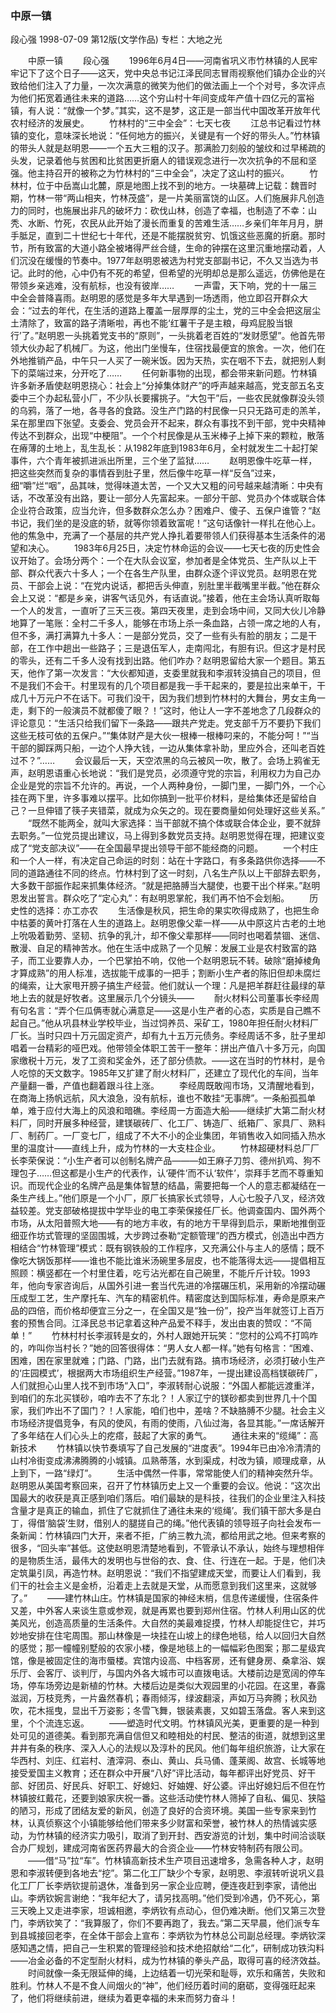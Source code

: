 ### 中原一镇
段心强
1998-07-09
第12版(文学作品)
专栏：大地之光

　　中原一镇
　　段心强
　　1996年6月4日——河南省巩义市竹林镇的人民牢牢记下了这个日子——这天，党中央总书记江泽民同志冒雨视察他们镇办企业的兴致给他们注入了力量，一次次满意的微笑为他们的做法画上一个个对号，多次评点为他们拓宽着通往未来的道路……这个穷山村十年间变成年产值十四亿元的富裕镇，有人说：“就像一个梦。”其实，这不是梦，这正是一部当代中国改革开放年代农村经济的发展史。
　　竹林村的“三中全会”：七天七夜
　　江总书记看过竹林镇的变化，意味深长地说：“任何地方的振兴，关键是有一个好的带头人。”竹林镇的带头人就是赵明恩——一个五大三粗的汉子。那满脸刀刻般的皱纹和过早稀疏的头发，记录着他与贫困和比贫困更折磨人的错误观念进行一次次抗争的不屈和坚强。他主持召开的被称之为竹林村的“三中全会”，决定了这山村的振兴。
　　竹林村，位于中岳嵩山北麓，原是地图上找不到的地方。一块墓碑上记载：魏晋时期，竹林一带“两山相夹，竹林茂盛”，是一片美丽富饶的山区。人们施展非凡创造力的同时，也施展出非凡的破坏力：砍伐山林，创造了幸福，也制造了不幸：山秃、水断、竹死，农民从此开始了漫长而重复的苦难生活……乡亲们年年月月，胼手胝足，直到二十世纪七十年代，还是不能摆脱贫穷、饥饿这些恶魔的折磨。那时节，所有致富的大道小路全被堵得严丝合缝，生命的钟摆在这里沉重地摆动着，人们沉没在缓慢的节奏中。1977年赵明恩被选为村党支部副书记，不久又当选为书记。此时的他，心中仍有不死的希望，但希望的光明却总是那么遥远，仿佛他是在带领乡亲逃难，没有航标，也没有彼岸……
　　一声雷，天下响，党的十一届三中全会普降喜雨。赵明恩的感觉是多年大旱遇到一场透雨，他立即召开群众大会：“过去的年代，在生活的道路上覆盖一层厚厚的尘土，党的三中全会把这层尘土清除了，致富的路子清晰啦，再也不能‘红薯干子是主粮，母鸡屁股当银行’了。”赵明恩一头挑着党支书的“原则”，一头挑着老百姓的“发财愿望”。他首先带领大伙办起了机械厂。为这，他出门坐慢车，住宿找最便宜的旅舍。一次，他们在外地推销产品，中午只一人买了一碗米饭。因为天热，实在咽不下去，就把别人剩下的菜端过来，分开吃了……
　　任何新事物的出现，都会带来新问题。竹林镇许多新矛盾使赵明恩挠心：社会上“分掉集体财产”的呼声越来越高，党支部五名支委中三个办起私营小厂，不少队长要撂挑子。“大包干”后，一些农民就像群没头领的乌鸦，落了一地，各寻各的食路。没生产门路的村民像一只只无路可走的羔羊，呆在那里四下张望。支委会、党员会开不起来，群众有事找不到干部，党中央精神传达不到群众，出现“中梗阻”。一个个村民像是从玉米棒子上掉下来的颗粒，散落在瘠薄的土地上，乱生乱长：从1982年底到1983年6月，全村就发生二十起打架事件，六个青年被抓进派出所里，三个坐了监狱……
　　赵明恩像牛吃草一样，把这些突然而复杂的事情吞到肚子里，然后像牛吃草一样“反刍”过来，细“嚼”烂“咽”，品其味，觉得味道太苦，一个又大又粗的问号越来越清晰：中央有话，不改革没有出路，要让一部分人先富起来。一部分干部、党员办个体或联合体企业符合政策，应当允许，但多数群众怎么办？困难户、傻子、五保户谁管？“赵书记，我们坐的是没底的轿，就等你领着致富呢！”这句话像针一样扎在他心上。他的焦急中，充满了一个基层的共产党人挣扎着要带领人们获得基本生活条件的渴望和决心。
　　1983年6月25日，决定竹林命运的会议——七天七夜的历史性会议开始了。会场分两个：一个在大队会议室，参加者是全体党员、生产队以上干部、群众代表六十多人；一个在各生产队里，由群众逐个评议党员。赵明恩在党员、干部会上说：“在党内说话，都把舌头伸直，别肚里半截嘴里半截。”他在群众会上又说：“都是乡亲，讲客气话见外，有话直说。”接着，他在主会场认真听取每一个人的发言，一直听了三天三夜。第四天夜里，走到会场中间，又同大伙儿冷静地算了一笔账：全村二千多人，能够在市场上杀一条血路，占领一席之地的人有，但不多，满打满算九十多人：一是部分党员，交了一些有头有脸的朋友；二是干部，在工作中趟出一些路子；三是退伍军人，走南闯北，有胆有识。但这才是村民的零头，还有二千多人没有找到出路。他们咋办？赵明恩留给大家一个题目。第五天，他作了第一次发言：“大伙都知道，支委里就我和李淑转没搞自己的项目，但不是我们不会干。村里现有的几个项目都是我一手干起来的，要是拉出来单干，干成几十万元户不在话下。可我们没干，因为我们想到竹林村的大舞台，男女主角一走，剩下的一般演员不就都傻了眼？！”这时，他让人一字不差地念了几段群众的评论意见：“生活只给我们留下一条路——跟共产党走。党支部千万不要扔下我们这些无枝可依的五保户。”“集体财产是大伙一根棒一根棒叼来的，不能分呵！”“当干部的脚踩两只船，一边个人挣大钱，一边从集体拿补助，里应外合，还叫老百姓过不？”……
　　会议最后一天，天空浓黑的乌云被风一吹，散了。会场上鸦雀无声，赵明恩语重心长地说：“我们是党员，必须遵守党的宗旨，利用权力为自己办企业是党的宗旨不允许的。再说，一个人两种身份，一脚门里，一脚门外，一个心挂在两下里，许多事难以摆平。比如你搞到一批平价材料，是给集体还是留给自己？一旦伸错了筷子夹错菜，就成为众矢之的。现在要商量如何处理好这些关系。”
　　“既然不能两全，就叫大家选择：当干部就不搞个体或联合体企业，要不就辞去职务。”一位党员提出建议，马上得到多数党员支持。赵明恩觉得在理，把建议变成了“党支部决议”——在全国最早提出领导干部不能经商的问题。
　　一个村庄和一个人一样，有决定自己命运的时刻：站在十字路口，有多条路供你选择——不同的道路通往不同的终点。竹林村到了这一时刻，八名生产队以上干部辞去职务，大多数干部振作起来抓集体经济。“就是把胳膊当大腿使，也要干出个样来。”赵明恩发出誓言。群众吃了“定心丸”：有赵明恩掌舵，我们再不怕不会划船。
　　历史性的选择：亦工亦农
　　生活像是秋风，把生命的果实吹得成熟了，也把生命中枯萎的黄叶打落在人生的道路上。赵明恩像父辈一样——从中原这片古老的土地上吮吸着勤劳、坚韧、抗争的乳汁，却不像父辈那样——同时也喝着禁锢、迷信、散漫、自足的精神苦水。他在生活中成熟了一个见解：发展工业是农村致富的路子，而工业要靠人办，一个巴掌拍不响，仅他一个赵明恩玩不转。破除“磨掉棱角才算成熟”的用人标准，选拔能干成事的一把手；割断小生产者的陈旧但却未腐烂的绳索，让大家甩开膀子搞生产经营。他们就认一个理：凡是把羊群赶往最绿的草地上去的就是好牧者。这里展示几个分镜头——
　　耐火材料公司董事长李经周有句名言：“弄个仨瓜俩枣就心满意足——这是小生产者的心态，实质是自己瞧不起自己。”他从巩县林业学校毕业，当过饲养员、采矿工，1980年担任耐火材料厂厂长。当时只四十万元固定资产，却有九十五万元债务。李经周话不多，肚子里却唱着一台精彩的哑巴戏。他带领全体职工苦干一整年：拼出产值八十多万元，向国家缴税十万元，发了工资和奖金外，还了部分债款。——这在当时的竹林村，是令人吃惊的天文数字。1985年又扩建了耐火材料厂，还建立了现代化的车间，当年产量翻一番，产值也翻着跟斗往上涨。
　　李经周既敢闯市场，又清醒地看到，在商海上扬帆远航，风大浪急，没有航标，谁也不敢挂“无事牌”。一条船孤孤单单，难于应付大海上的风浪和暗礁。李经周一方面造大船——继续扩大第二耐火材料厂，同时开展多种经营，建镁碳砖厂、化工厂、铸造厂、纸箱厂、家具厂、熟料厂、制药厂。一厂变七厂，组成了不大不小的企业集团，年销售收入如同插入热水里的温度计——直线上升，成为竹林的一大支柱企业。
　　竹林超硬材料总厂厂长李荣保说：“小生产者可以创制名牌产品———如王麻子刀剪、德州扒鸡、狗不理包子……但这都是小生产的代表作，认‘硬件’而不认‘软件’，崇拜手艺而不尊重知识。而现代企业的名牌产品是集体智慧的结晶，需要把每一个人的意志都凝结在一条生产线上。”他们原是一个小厂，原厂长搞家长式领导，人心七股子八叉，经济效益较差。党支部破格提拔中学毕业的电工李荣保接任厂长。他调查国内、国外两个市场，从太阳普照大地——有的地方丰收，有的地方干旱得到启示，果断地推倒亚细亚作坊式管理的坚固围城，大步跨过泰勒“定额管理”的西方模式，创造出中西方相结合“竹林管理”模式：既有钢铁般的工作程序，又充满公仆与主人的感情；既不像吃大锅饭那样——谁也不能比谁米汤碗里多层皮，也不能落得太远——提倡相互照顾：横竖都在一个村里住着，吃亏沾光都在自己碗里，不能斤斤计较。1993年，他向专家咨询后，从国外引进一套当代先进的冷摆碾压机，采用新的冷摆动碾压成型工艺，生产摩托车、汽车的精密机件。精密度达到国际标准，寿命是原来产品的四倍，而价格却便宜三分之一，在全国又是“独一份”，投产当年就签订上百万套的预售合同。江泽民总书记拿着这种产品爱不释手，发出由衷的赞叹：“不简单！”
　　竹林村村长李淑转是女的，外村人跟她开玩笑：“您村的公鸡不打鸣咋的，咋叫你当村长？”她的回答很得体：“男人女人都一样。”她有句格言：“困难、困难，困在家里就难；门路、门路，出门去就有路。搞市场经济，必须打破小生产的‘庄园模式’，根据两大市场组织生产经营。”1987年，一提出建设高档镁碳砖厂，人们就担心山里人找不到市场“入口”，李淑转耐心说服：“外国人都能远渡重洋，到咱们的东北买镁砂，咱咋去不了东北？！人家辽宁的镁砂都卖到世界几十个国家，我们咋出不了国门？！人家能，咱们也中，差啥？不缺胳膊不少腿。社会主义市场经济提倡竞争，有风的使风，有雨的使雨，八仙过海，各显其能。”一席话解开了多年结在人们心头上的疙瘩，鼓起了大家的勇气。
　　通往未来的“缆绳”：高新技术
　　竹林镇以快节奏填写了自己发展的“进度表”。1994年已由冷冷清清的山村冷街变成沸沸腾腾的小城镇。瓜熟蒂落，水到渠成，村改为镇，顺理成章，从上到下，一路“绿灯”。
　　生活中偶然一件事，常常能使人们的精神突然升华。赵明恩从美国考察回来，召开了竹林镇历史上又一个重要的会议。他说：“这次出国最大的收获是真正感到咱们落后。咱们最缺的是科技，往我们的企业里注入科技含量才是真正的输血，抓住了它就抓住了通往未来的‘缆绳’。我们镇干部大多是白丁，得借‘脑袋’生财，借别人的腿搓自己的绳。”他代表镇的领导班子向社会发布一条新闻：竹林镇四门大开，来者不拒，广纳三教九流，都给用武之地。但来考察的很多，“回头率”甚低。这使赵明恩清楚地看到，不管承认不承认，始终与理想相伴的是物质生活，最伟大的发明也与世俗的衣、食、住、行连在一起。于是，他们决定筑巢引凤，再造竹林。赵明恩说：“我们不指望建成天堂，而要让人们看到，我们干的社会主义是金桥，沿着走上去就是天堂，从而愿意到我们这里来，这就够了。”
　　——建竹林山庄。竹林镇是国家的神经末梢，信息传递缓慢，住宿条件又差，中外客人来谈生意或参观，就是再累也要到郑州住宿。竹林人利用山区的优美风光，创造高质量的生活条件。大自然的美最难捉摸，竹林人却能捉住它，并巧妙地安排在住宅周围。那山林像是一块挂在山坡上的绿色地毯，给人以回归大自然的感觉；那一幢幢别墅般的农家小楼，像是地毯上的一幅幅彩色图案；那二星级宾馆，像是被固定住的海市蜃楼。宾馆内设高、中档客房，还有健身房、桑拿浴、娱乐厅、会客厅、谈判厅，与国内外各大城市可以直拨电话。大楼前边是宽阔的停车场，停车场旁边是新植的竹林。大楼后边是类似大观园里的小花园。在这里，春露滋润，万枝竞秀，一片盎然春机；春雨倾泻，绿波翻滚，声如万马奔腾；秋风劲吹，花木摇曳，显出千万姿影；冬雪飞舞，银装素裹，又如碧玉落盘。客人来到这里，个个流连忘返。
　　——塑造时代文明。竹林镇风光美，更重要的是一种到处可见的道德美。看到那充满自信但又和睦相处的村民、整洁的街道，就想到这里井井有条的秩序、深入人心的法规以及淳朴的民风。他们每年组织旅游，让大家在华西村、刘庄、红岩村、渣滓洞、泰山、黄山、兵马俑、蓬莱阁、故宫、长城等地接受爱国主义教育；还在群众中开展“八好”评比活动，每年都评出好党员、好干部、好团员、好民兵、好职工、好媳妇、好妯娌、好公婆。评出好媳妇后不但在竹林镇披红戴花，还要到娘家庆祝一番。这些活动使竹林人筛掉了自私、偏见、狭隘的陋习，形成了团结友爱的新风，创造了良好的合资环境。美国一些专家来到竹林，认真侦察这个小镇能够给他们带来多少财富和荣誉，被竹林人的热情诚实感动，为竹林镇的经济实力吸引，取消了到开封、西安游览的计划，集中时间洽谈联合办厂规划，建成河南省医药界最大的合资企业——竹林安特制药有限公司。
　　——借“马”拉“车”。竹林镇高新技术生产项目迅速增多，急需各种人才，赵明恩和李淑转便到各地去“挖”。第二化工厂缺少个专家，赵明恩、李淑转听说巩义县化工厂厂长李炳钦提前退休，准备到另一家企业应聘，便连夜赶到李家，请他出山。李炳钦婉言谢绝：“我年纪大了，请另找高明。”他们受到冷遇，仍不死心，第三天晚上又走进李家，坦诚相邀，李炳钦有点动心，但仍难决断。他们又第三次登门，李炳钦笑了：“我算服了，你们不要再跑了，我去。”第二天早晨，他们派专车到县城接回老李，在全体干部会上宣布：李炳钦为竹林总公司副总经理。李炳钦深感知遇之情，把自己一生积累的管理经验和技术绝招献给“二化”，研制成功铁沟料——冶金必备的不定型耐火材料，成为竹林镇的拳头产品，取得可喜的经济效益。
　　时间就像一条无限延伸的绳，上边结着一切光荣和耻辱，欢乐和痛苦，失败和胜利。竹林人不是不食人间烟火的“神”，他们经历着时间的磨砺，变得强旺起来了，他们将继续前进，继续为着更幸福的未来而努力奋斗！
